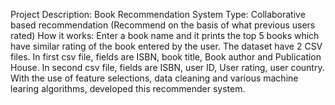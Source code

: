 Project Description: Book Recommendation System
Type: Collaborative based recommendation (Recommend on the basis of what previous users rated)
How it works: Enter a book name and it prints the top 5 books which have similar rating of the book entered by the user.
The dataset have 2 CSV files. In first csv file, fields are ISBN, book title, Book author and Publication House. In second csv file, fields are ISBN, user ID, User rating, user country.
With the use of feature selections, data cleaning and various machine learing algorithms, developed this recommender system.

